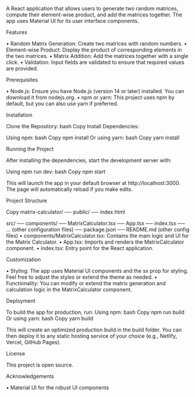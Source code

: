 A React application that allows users to generate two random matrices, compute their element-wise product, and add the matrices together. The app uses Material UI for its user interface components.

Features

• Random Matrix Generation: Create two matrices with random numbers. • Element-wise Product: Display the product of corresponding elements in the two matrices. • Matrix Addition: Add the matrices together with a single click. • Validation: Input fields are validated to ensure that required values are provided.

Prerequisites

• Node.js: Ensure you have Node.js (version 14 or later) installed. You can download it from nodejs.org. • npm or yarn: This project uses npm by default, but you can also use yarn if preferred.

Installation

Clone the Repository: bash Copy
Install Dependencies:

Using npm: bash Copy npm install Or using yarn: bash Copy yarn install

Running the Project

After installing the dependencies, start the development server with:

Using npm run dev: bash Copy npm start

This will launch the app in your default browser at http://localhost:3000. The page will automatically reload if you make edits.

Project Structure

Copy matrix-calculator/ ── public/ ── index.html

src/ ── components/ ── MatrixCalculator.tsx ── App.tsx ── index.tsx ── ... (other configuration files) ── package.json ── README.md (other config files)
• components/MatrixCalculator.tsx: Contains the main logic and UI for the Matrix Calculator. • App.tsx: Imports and renders the MatrixCalculator component. • index.tsx: Entry point for the React application.

Customization

• Styling: The app uses Material UI components and the sx prop for styling. Feel free to adjust the styles or extend the theme as needed. • Functionality: You can modify or extend the matrix generation and calculation logic in the MatrixCalculator component.

Deployment

To build the app for production, run: Using npm: bash Copy npm run build Or using yarn: bash Copy yarn build

This will create an optimized production build in the build folder. You can then deploy it to any static hosting service of your choice (e.g., Netlify, Vercel, GitHub Pages).

License

This project is open source.

Acknowledgements

• Material UI for the robust UI components
